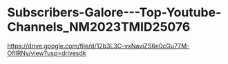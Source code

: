 # Subscribers-Galore---Top-Youtube-Channels_NM2023TMID25076

https://drive.google.com/file/d/12b3L3C-vxNaviZS6e0cGu77M-OfllRNy/view?usp=drivesdk
